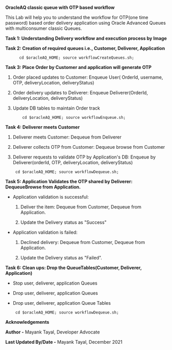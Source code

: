 **OracleAQ classic queue with OTP based workflow**
 
This Lab will help you to understand the workflow for OTP(one time password) based order delivery application using Oracle Advanced Queues with multiconsumer classic Queues. 

**Task 1: Understanding Delivery workflow and execution process by Image**

**Task 2: Creation of required queues i.e., Customer, Deliverer, Application**
  
          cd $oracleAQ_HOME; source workflowCreateQueues.sh;
    

**Task 3: Place Order by Customer and application will generate OTP**

1. Order placed updates to Customer: Enqueue User( OrderId, username, OTP, deliveryLocation, deliveryStatus) 

2. Order delivery updates to Deliverer: Enqueue Deliverer(OrderId, deliveryLocation, deliveryStatus)

3. Update DB tables to maintain Order track
       
           cd $oracleAQ_HOME; source workflowEnqueue.sh;
 

**Task 4: Deliverer meets Customer**

1. Deliverer meets Customer: Dequeue from Deliverer

2. Deliverer collects OTP from Customer: Dequeue browse from Customer

3. Deliverer requests to validate OTP by Application's DB: Enqueue by Deliverer(orderId, OTP, deliveryLocation, deliveryStatus)
    
        cd $oracleAQ_HOME; source workflowDequeue.sh;

    

**Task 5: Application Validates the OTP shared by Deliverer: DequeueBrowse from Application.**

- Application validation is successful:

  1. Deliver the item: Dequeue from Customer, Dequeue from Application.

  2. Update the Delivery status as "Success"

- Application validation is failed:

  1. Declined delivery: Dequeue from Customer, Dequeue from Application.

  2. Update the Delivery status as "Failed".

**Task 6: Clean ups: Drop the QueueTables(Customer, Deliverer, Application)**

- Stop user, deliverer, application Queues
   
- Drop user, deliverer, application Queues 
   
- Drop user, deliverer, application Queue Tables


       cd $oracleAQ_HOME; source workflowDequeue.sh;



**Acknowledgements**

**Author -** Mayank Tayal, Developer Advocate 

**Last Updated By/Date -** Mayank Tayal, December 2021
